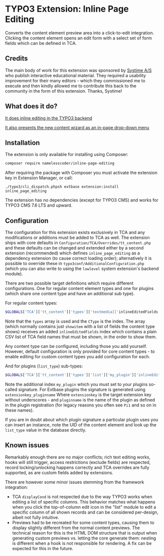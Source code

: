 TYPO3 Extension: Inline Page Editing
====================================

Converts the content element preview area into a click-to-edit integration. Clicking the content element
opens an edit form with a select set of form fields which can be defined in TCA.

Credits
-------

The main body of work for this extension was sponsored by [Systime A/S](https://systime.dk) who publish
interactive educational material. They required a usability improvement for their many editors - which they
commissioned me to execute and then kindly allowed me to contribute this back to the community in the form
of this extension. Thanks, Systime!

What does it do?
----------------

[It does inline editing in the TYPO3 backend](Resources/Public/Images/inline-edit-example.gif)

[It also presents the new content wizard as an in-page drop-down menu](Resources/Public/Images/inline-new-content-example.gif)

Installation
------------

The extension is only available for installing using Composer:

```bash
composer require namelesscoder/inline-page-editing
```

After requiring the package with Composer you must activate the extension key in Extension Manager, or call:

```
./typo3/cli_dispatch.phpsh extbase extension:install inline_page_editing
```

The extension has no dependencies (except for TYPO3 CMS) and works for TYPO3 CMS 7.6 LTS and upward.

Configuration
-------------

The configuration for this extension exists exclusively in TCA and any modifications or additions must be
added to TCA as well. The extension ships with core defaults in `Configuration/TCA/Overrides/tt_content.php`
and these defaults can be changed and extended either by a second extension (recommended) which defines
`inline_page_editing` as a dependency extension (to cause correct loading order); alternatively it is
possible to override these in `typo3conf/AdditionalConfiguration.php` (which you can also write to using
the `lowlevel` system extension's backend module).

There are two possible target definitions which require different configurations. One for regular content
element types and one for plugins (which share one content type and have an additional sub type).

For regular content types:

```php
$GLOBALS['TCA']['tt_content']['types']['textmedia]['inlineEditedFields'] = 'header,bodytext';
```

Note that the `types` array is used and the `CType` is the index. The array (which normally contains just
`showitem` with a list of fields the content type shows) receives an added `inlineEditedFields` index which
contains a plain CSV list of TCA field names that must be shown, in the order to show them.

Any content type can be configured, including those you add yourself. However, default configuration is only
provided for core content types - to enable editing for custom content types you add configuration for each.

And for plugins (`list_type`) sub-types:

```php
$GLOBALS['TCA']['tt_content']['types']['list']['my_plugin']['inlineEditedFields'] = 'header,pi_flexform';
```

Note the additional index `my_plugin` which you must set to your plugins so-called signature. For Extbase
plugins the signature is generated using `extensionkey_pluginname` Where `extensionkey` is the target
extension key without underscores - and `pluginname` is the name of the plugin as defined in the plugin
registration (for legacy reasons you often see `Pi1` and so on in these names).

If you are in doubt about which plugin signature a particular plugin uses you can insert an instance, note
the UID of the content element and look up the `list_type` value in the database directly.

Known issues
------------

Remarkably enough there are no major conflicts; rich text editing works, hooks will still trigger, access
restrictions (exclude fields) are respected, record locking/unlocking happens correctly and TCA overrides
are fully supported, as are custom fields added by extensions.

There are however some minor issues stemming from the framework integration:

* TCA `displayCond` is not respected due to the way TYPO3 works when editing a list of specific columns.
  This behavior matches what happens when you click the top-of-column edit icon in the "list" module to edit
  a specific column of all shown records and can be considered per-design, albeit not fully intuitive.
* Previews had to be recreated for some content types, causing them to display slightly different from the
  normal content previews. The technical reason for this is the HTML DOM structure that is output when
  generating custom previews vs. letting the core generate them: nesting is different when a hook is not
  responsible for rendering. A fix can be expected for this in the future.
